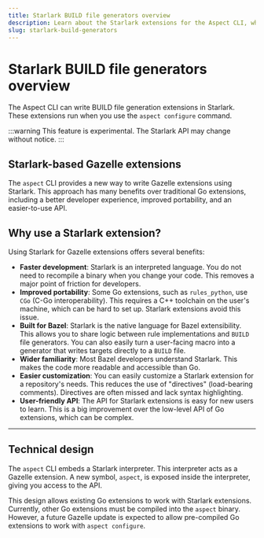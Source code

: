 ```yaml
---
title: Starlark BUILD file generators overview
description: Learn about the Starlark extensions for the Aspect CLI, which allow you to generate BUILD files.
slug: starlark-build-generators
---
```


# Starlark BUILD file generators overview

The Aspect CLI can write BUILD file generation extensions in Starlark. These extensions run when you use the `aspect configure` command.

:::warning
This feature is experimental. The Starlark API may change without notice.
:::

## Starlark-based Gazelle extensions

The `aspect` CLI provides a new way to write Gazelle extensions using Starlark. This approach has many benefits over traditional Go extensions, including a better developer experience, improved portability, and an easier-to-use API.

## Why use a Starlark extension?

Using Starlark for Gazelle extensions offers several benefits:

* **Faster development**: Starlark is an interpreted language. You do not need to recompile a binary when you change your code. This removes a major point of friction for developers.
* **Improved portability**: Some Go extensions, such as `rules_python`, use `CGo` (C-Go interoperability). This requires a C++ toolchain on the user's machine, which can be hard to set up. Starlark extensions avoid this issue.
* **Built for Bazel**: Starlark is the native language for Bazel extensibility. This allows you to share logic between rule implementations and `BUILD` file generators. You can also easily turn a user-facing macro into a generator that writes targets directly to a `BUILD` file.
* **Wider familiarity**: Most Bazel developers understand Starlark. This makes the code more readable and accessible than Go.
* **Easier customization**: You can easily customize a Starlark extension for a repository's needs. This reduces the use of "directives" (load-bearing comments). Directives are often missed and lack syntax highlighting.
* **User-friendly API**: The API for Starlark extensions is easy for new users to learn. This is a big improvement over the low-level API of Go extensions, which can be complex.

---

## Technical design

The `aspect` CLI embeds a Starlark interpreter. This interpreter acts as a Gazelle extension. A new symbol, `aspect`, is exposed inside the interpreter, giving you access to the API.

This design allows existing Go extensions to work with Starlark extensions. Currently, other Go extensions must be compiled into the `aspect` binary. However, a future Gazelle update is expected to allow pre-compiled Go extensions to work with `aspect configure`.